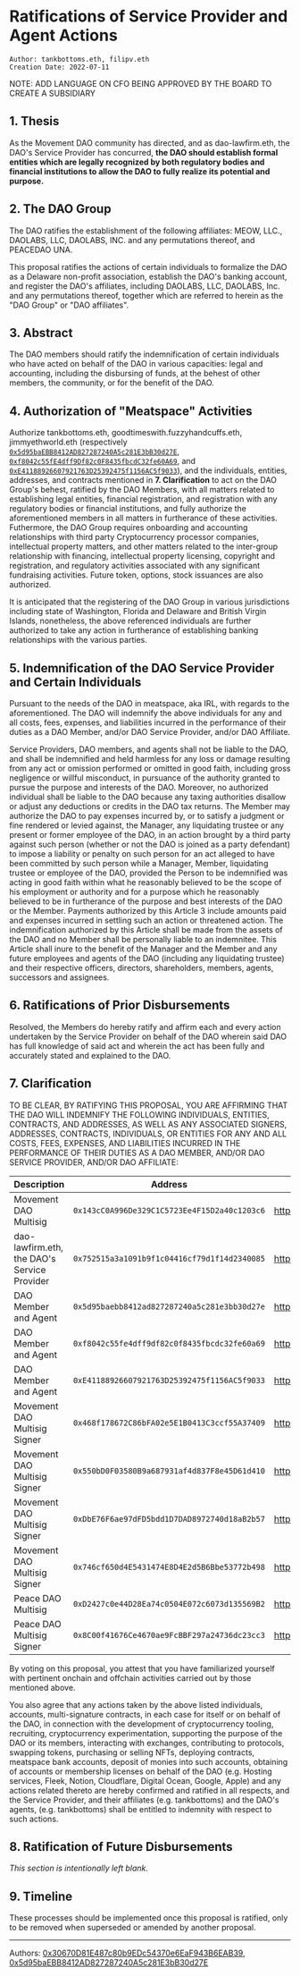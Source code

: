 # Ratifications of Service Provider and Agent Actions

```
Author: tankbottoms.eth, filipv.eth
Creation Date: 2022-07-11
```

NOTE: ADD LANGUAGE ON CFO BEING APPROVED BY THE BOARD TO CREATE A SUBSIDIARY

## 1. Thesis

As the Movement DAO community has directed, and as dao-lawfirm.eth, the DAO's Service Provider has concurred, **the DAO should establish formal entities which are legally recognized by both regulatory bodies and financial institutions to allow the DAO to fully realize its potential and purpose.**

## 2. The DAO Group

The DAO ratifies the establishment of the following affiliates: MEOW, LLC., DAOLABS, LLC, DAOLABS, INC. and any permutations thereof, and PEACEDAO UNA.

This proposal ratifies the actions of certain individuals to formalize the DAO as a Delaware non-profit association, establish the DAO's banking account, and register the DAO's affiliates, including DAOLABS, LLC, DAOLABS, Inc. and any permutations thereof, together which are referred to herein as the "DAO Group" or "DAO affiliates".

## 3. Abstract

The DAO members should ratify the indemnification of certain individuals who have acted on behalf of the DAO in various capacities: legal and accounting, including the disbursing of funds, at the behest of other members, the community, or for the benefit of the DAO.

## 4. Authorization of "Meatspace" Activities

Authorize tankbottoms.eth, goodtimeswith.fuzzyhandcuffs.eth, jimmyethworld.eth (respectively [`0x5d95baEBB8412AD827287240A5c281E3bB30d27E`](https://etherscan.io/address/0x5d95baebb8412ad827287240a5c281e3bb30d27e), [`0xf8042c55fE4dff9Df82c0F8435fbcdC32fe60A69`](https://etherscan.io/address/0xf8042c55fe4dff9df82c0f8435fbcdc32fe60a69), and [`0xE41188926607921763D25392475f1156AC5f9033`](https://etherscan.io/address/0xe41188926607921763d25392475f1156ac5f9033)), and the individuals, entities, addresses, and contracts mentioned in **7. Clarification** to act on the DAO Group's behest, ratified by the DAO Members, with all matters related to establishing legal entities, financial registration, and registration with any regulatory bodies or financial institutions, and fully authorize the aforementioned members in all matters in furtherance of these activities. Futhermore, the DAO Group requires onboarding and accounting relationships with third party Cryptocurrency processor companies, intellectual property matters, and other matters related to the inter-group relationship with financing, intellectual property licensing, copyright and registration, and regulatory activities associated with any significant fundraising activities. Future token, options, stock issuances are also authorized.

It is anticipated that the registering of the DAO Group in various jurisdictions including state of Washington, Florida and Delaware and British Virgin Islands, nonetheless, the above referenced individuals are further authorized to take any action in furtherance of establishing banking relationships with the various parties.

## 5. Indemnification of the DAO Service Provider and Certain Individuals

Pursuant to the needs of the DAO in meatspace, aka IRL, with regards to the aforementioned. The DAO will indemnify the above individuals for any and all costs, fees, expenses, and liabilities incurred in the performance of their duties as a DAO Member, and/or DAO Service Provider, and/or DAO Affiliate.

Service Providers, DAO members, and agents shall not be liable to the DAO, and shall be indemnified and held harmless for any loss or damage resulting from any act or omission performed or omitted in good faith, including gross negligence or willful misconduct, in pursuance of the authority granted to pursue the purpose and interests of the DAO. Moreover, no authorized individual shall be liable to the DAO because any taxing authorities disallow or adjust any deductions or credits in the DAO tax returns. The Member may authorize the DAO to pay expenses incurred by, or to satisfy a judgment or fine rendered or levied against, the Manager, any liquidating trustee or any present or former employee of the DAO, in an action brought by a third party against such person (whether or not the DAO is joined as a party defendant) to impose a liability or penalty on such person for an act alleged to have been committed by such person while a Manager, Member, liquidating trustee or employee of the DAO, provided the Person to be indemnified was acting in good faith within what he reasonably believed to be the scope of his employment or authority and for a purpose which he reasonably believed to be in furtherance of the purpose and best interests of the DAO or the Member. Payments authorized by this Article 3 include amounts paid and expenses incurred in settling such an action or threatened action. The indemnification authorized by this Article shall be made from the assets of the DAO and no Member shall be personally liable to an indemnitee. This Article shall inure to the benefit of the Manager and the Member and any future employees and agents of the DAO (including any liquidating trustee) and their respective officers, directors, shareholders, members, agents, successors and assignees.

## 6. Ratifications of Prior Disbursements

Resolved, the Members do hereby ratify and affirm each and every action undertaken by the Service Provider on behalf of the DAO wherein said DAO has full knowledge of said act and wherein the act has been fully and accurately stated and explained to the DAO.

## 7. Clarification

TO BE CLEAR, BY RATIFYING THIS PROPOSAL, YOU ARE AFFIRMING THAT THE DAO WILL INDEMNIFY THE FOLLOWING INDIVIDUALS, ENTITIES, CONTRACTS, AND ADDRESSES, AS WELL AS ANY ASSOCIATED SIGNERS, ADDRESSES, CONTRACTS, INDIVIDUALS, OR ENTITIES FOR ANY AND ALL COSTS, FEES, EXPENSES, AND LIABILITIES INCURRED IN THE PERFORMANCE OF THEIR DUTIES AS A DAO MEMBER, AND/OR DAO SERVICE PROVIDER, AND/OR DAO AFFILIATE:

|Description|Address|Etherscan|
|-|-|-|
|Movement DAO Multisig|`0x143cC0A996De329C1C5723Ee4F15D2a40c1203c6`|https://etherscan.io/address/0x143cC0A996De329C1C5723Ee4F15D2a40c1203c6|
|dao-lawfirm.eth, the DAO's Service Provider|`0x752515a3a1091b9f1c04416cf79d1f14d2340085`|https://etherscan.io/address/0x752515a3a1091b9f1c04416cf79d1f14d2340085|
|DAO Member and Agent|`0x5d95baebb8412ad827287240a5c281e3bb30d27e`|https://etherscan.io/address/0x5d95baebb8412ad827287240a5c281e3bb30d27e|
|DAO Member and Agent|`0xf8042c55fe4dff9df82c0f8435fbcdc32fe60a69`|https://etherscan.io/address/0xf8042c55fe4dff9df82c0f8435fbcdc32fe60a69|
|DAO Member and Agent|`0xE41188926607921763D25392475f1156AC5f9033`|https://etherscan.io/address/0xe41188926607921763d25392475f1156ac5f9033|
|Movement DAO Multisig Signer|`0x468f178672C86bFA02e5E1B0413C3ccf55A37409`|https://etherscan.io/address/0x468f178672C86bFA02e5E1B0413C3ccf55A37409|
|Movement DAO Multisig Signer|`0x550bD0F03580B9a687931af4d837F8e45D61d410`|https://etherscan.io/address/0x550bD0F03580B9a687931af4d837F8e45D61d410|
|Movement DAO Multisig Signer|`0xDbE76F6ae97dFD5bdd1D7DAD8972740d18aB2b57`|https://etherscan.io/address/0xDbE76F6ae97dFD5bdd1D7DAD8972740d18aB2b57|
|Movement DAO Multisig Signer|`0x746cf650d4E5431474E8D4E2d5B6Bbe53772b498`|https://etherscan.io/address/0x746cf650d4E5431474E8D4E2d5B6Bbe53772b498|
|Peace DAO Multisig|`0xD2427c0e44D28Ea74c0504E072c6073d135569B2`|https://etherscan.io/address/0xD2427c0e44D28Ea74c0504E072c6073d135569B2|
|Peace DAO Multisig Signer|`0x8C00f41676Ce4670ae9FcBBF297a24736dc23cc3`|https://etherscan.io/address/0x8C00f41676Ce4670ae9FcBBF297a24736dc23cc3|

By voting on this proposal, you attest that you have familiarized yourself with pertinent onchain and offchain activities carried out by those mentioned above.

You also agree that any actions taken by the above listed individuals, accounts, multi-signature contracts, in each case for itself or on behalf of the DAO, in connection with the development of cryptocurrency tooling, recruiting, cryptocurrency experimentation, supporting the purpose of the DAO or its members, interacting with exchanges, contributing to protocols, swapping tokens, purchasing or selling NFTs, deploying contracts, meatspace bank accounts, deposit of monies into such accounts, obtaining of accounts or membership licenses on behalf of the DAO (e.g. Hosting services, Fleek, Notion, Cloudflare, Digital Ocean, Google, Apple) and any actions related thereto are hereby confirmed and ratified in all respects, and the Service Provider, and their affiliates (e.g. tankbottoms) and the DAO's agents, (e.g. tankbottoms) shall be entitled to indemnity with respect to such actions.

## 8. Ratification of Future Disbursements

_This section is intentionally left blank._

## 9. Timeline

These processes should be implemented once this proposal is ratified, only to be removed when superseded or amended by another proposal.

---

Authors: [0x30670D81E487c80b9EDc54370e6EaF943B6EAB39](https://etherscan.io/address/0x30670d81e487c80b9edc54370e6eaf943b6eab39), [0x5d95baEBB8412AD827287240A5c281E3bB30d27E](https://etherscan.io/address/0x5d95baEBB8412AD827287240A5c281E3bB30d27E)

